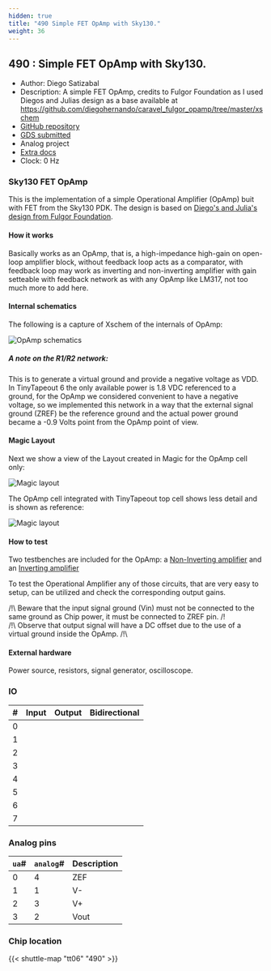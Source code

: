 ```yaml
---
hidden: true
title: "490 Simple FET OpAmp with Sky130."
weight: 36
---
```


## 490 : Simple FET OpAmp with Sky130.

* Author: Diego Satizabal
* Description: A simple FET OpAmp, credits to Fulgor Foundation as I used Diegos and Julias design as a base available at https://github.com/diegohernando/caravel_fulgor_opamp/tree/master/xschem
* [GitHub repository](https://github.com/dsatizabal/tt06-fet-opamp)
* [GDS submitted](https://github.com/dsatizabal/tt06-fet-opamp/actions/runs/8722858246)
* Analog project
* [Extra docs]()
* Clock: 0 Hz

<!---

This file is used to generate your project datasheet. Please fill in the information below and delete any unused
sections.

You can also include images in this folder and reference them in the markdown. Each image must be less than
512 kb in size, and the combined size of all images must be less than 1 MB.
-->


### Sky130 FET OpAmp

This is the implementation of a simple Operational Amplifier (OpAmp) buit with FET from the Sky130 PDK. The design is based on [Diego's and Julia's design from Fulgor Foundation](https://github.com/diegohernando/caravel_fulgor_opamp/tree/master/xschem).

#### How it works

Basically works as an OpAmp, that is, a high-impedance high-gain on open-loop amplifier block, without feedback loop acts as a comparator, with feedback loop may work as inverting and non-inverting amplifier with gain setteable with feedback network as with any OpAmp like LM317, not too much more to add here.

#### Internal schematics

The following is a capture of Xschem of the internals of OpAmp:

![OpAmp schematics](/docs/img/xschem.png "OpAmp schematics")

##### A note on the R1/R2 network:

This is to generate a virtual ground and provide a negative voltage as VDD. In TinyTapeout 6 the only available power is 1.8 VDC referenced to a ground, for the OpAmp we considered convenient to have a negative voltage, so we implemented this network in a way that the external signal ground (ZREF) be the reference ground and the actual power ground became a -0.9 Volts point from the OpAmp point of view.

#### Magic Layout

Next we show a view of the Layout created in Magic for the OpAmp cell only:

![Magic layout](/docs/img/magic.png "Magic layout")

The OpAmp cell integrated with TinyTapeout top cell shows less detail and is shown as reference:

![Magic layout](/docs/img/magictop.png "Magic layout")

#### How to test

Two testbenches are included for the OpAmp: a [Non-Inverting amplifier](../xschem/opamp_tb.sch) and an [Inverting amplifier](../xschem/opamp_inv_tb.sch)

To test the Operational Amplifier any of those circuits, that are very easy to setup, can be utilized and check the corresponding output gains.

/!\ Beware that the input signal ground (Vin) must not be connected to the same ground as Chip power, it must be connected to ZREF pin. /!  
/!\ Observe that output signal will have a DC offset due to the use of a virtual ground inside the OpAmp. /!\

#### External hardware

Power source, resistors, signal generator, oscilloscope.


### IO

| #             | Input    | Output   | Bidirectional   |
| ------------- | -------- | -------- | --------------- |
| 0 |   |   |      |
| 1 |   |   |      |
| 2 |   |   |      |
| 3 |   |   |      |
| 4 |   |   |      |
| 5 |   |   |      |
| 6 |   |   |      |
| 7 |   |   |      |

### Analog pins

| `ua`#        | `analog`#        | Description         |
| ------------ | ---------------- | ------------------- |
| 0 | 4 | ZEF           |
| 1 | 1 | V-           |
| 2 | 3 | V+           |
| 3 | 2 | Vout           |

### Chip location

{{< shuttle-map "tt06" "490" >}}
